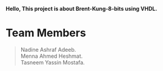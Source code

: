 **Hello, This project is about Brent-Kung-8-bits using VHDL.**
# Team Members
> Nadine Ashraf Adeeb.                                                                                                                                                     
> Menna Ahmed Heshmat.                                                                                                                                                                              
> Tasneem Yassin Mostafa.
